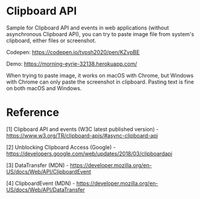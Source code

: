 # Clipboard API

Sample for Clipboard API and events in web applications (without asynchronous Clipboard API), you can try to paste image file from system's clipboard, either files or screenshot.

Codepen: https://codepen.io/tvpsh2020/pen/KZvpBE

Demo: https://morning-eyrie-32138.herokuapp.com/

When trying to paste image, it works on macOS with Chrome, but Windows with Chrome can only paste the screenshot in clipboard. Pasting text is fine on both macOS and Windows.

# Reference

[1] Clipboard API and events (W3C latest published version) - https://www.w3.org/TR/clipboard-apis/#async-clipboard-api

[2] Unblocking Clipboard Access (Google) - https://developers.google.com/web/updates/2018/03/clipboardapi

[3] DataTransfer (MDN) - https://developer.mozilla.org/en-US/docs/Web/API/ClipboardEvent

[4] ClipboardEvent (MDN) - https://developer.mozilla.org/en-US/docs/Web/API/DataTransfer